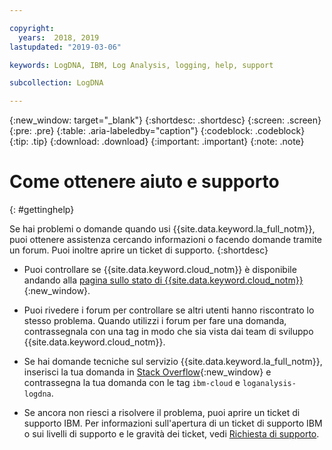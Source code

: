 ```yaml
---

copyright:
  years:  2018, 2019
lastupdated: "2019-03-06"

keywords: LogDNA, IBM, Log Analysis, logging, help, support

subcollection: LogDNA

---
```


{:new_window: target="_blank"}
{:shortdesc: .shortdesc}
{:screen: .screen}
{:pre: .pre}
{:table: .aria-labeledby="caption"}
{:codeblock: .codeblock}
{:tip: .tip}
{:download: .download}
{:important: .important}
{:note: .note}


# Come ottenere aiuto e supporto
{: #gettinghelp}

Se hai problemi o domande quando usi {{site.data.keyword.la_full_notm}}, puoi ottenere assistenza cercando informazioni o facendo domande tramite un forum. Puoi inoltre aprire un ticket di supporto.
{:shortdesc}

* Puoi controllare se {{site.data.keyword.cloud_notm}} è disponibile andando alla [pagina sullo stato di {{site.data.keyword.cloud_notm}}](https://cloud.ibm.com/status?selected=status){:new_window}.

* Puoi rivedere i forum per controllare se altri utenti hanno riscontrato lo stesso problema. Quando utilizzi i forum per fare una domanda, contrassegnala con una tag in modo che sia vista dai team di sviluppo {{site.data.keyword.cloud_notm}}.
<!--Insert the appropriate Stack Overflow tag for your service for <service_keyword> in URL and text below:  -->
  * Se hai domande tecniche sul servizio {{site.data.keyword.la_full_notm}}, inserisci la tua domanda in [Stack Overflow](http://stackoverflow.com/search?q=logdna+ibm-cloud){:new_window} e contrassegna la tua domanda con le tag `ibm-cloud` e `loganalysis-logdna`.

* Se ancora non riesci a risolvere il problema, puoi aprire un ticket di supporto IBM. Per informazioni sull'apertura di un ticket di supporto IBM o sui livelli di supporto e le gravità dei ticket, vedi [Richiesta di supporto](/docs/get-support?topic=get-support-getting-customer-support#getting-customer-support).
